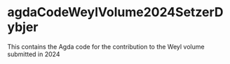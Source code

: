 # agdaCodeWeylVolume2024SetzerDybjer
This contains the Agda code for the contribution to the Weyl volume submitted in  2024
